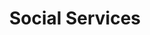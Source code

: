 ---
title: Social Services
summary: ''
type: landing

cascade:
  - _target:
      kind: page
    params:
      show_breadcrumb: true

sections:
  - block: collection
    id: services
    content:
      title: Services
      filters:
        folders:
          - services
    design:
      view: article-grid
      columns: 3
---